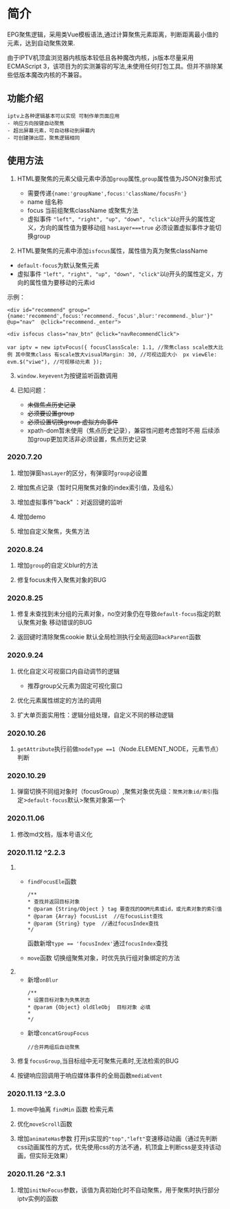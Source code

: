 
# 简介

 EPG聚焦逻辑，采用类Vue模板语法,通过计算聚焦元素距离，判断距离最小值的元素，达到自动聚焦效果.

 由于IPTV机顶盒浏览器内核版本较低且各种魔改内核，js版本尽量采用ECMAScript 3，该项目为的实测兼容的写法,未使用任何打包工具。但并不排除某些低版本魔改内核的不兼容。

## 功能介绍

    iptv上各种逻辑基本可以实现 可制作单页面应用
    - 响应方向按键自动聚焦
    - 超出屏幕元素，可自动移动到屏幕内
    - 可创建弹出层，聚焦逻辑相同
## 使用方法

1. HTML要聚焦的元素父级元素中添加```group```属性,```group```属性值为JSON对象形式

    - 需要传递```{name:'groupName',focus:'className/focusFn'}```
    - name 组名称
    - focus 当前组聚焦className 或聚焦方法
    - 虚拟事件 ```"left", "right", "up", "down", "click"```以```@```开头的属性定义，方向的属性值为要移动组
    ```hasLayer===true``` 必须设置虚拟事件才能切换group

2. HTML要聚焦的元素中添加```isfocus```属性，属性值为真为聚焦className

- ```default-focus```为默认聚焦元素
- 虚拟事件 ```"left", "right", "up", "down", "click"```以```@```开头的属性定义，方向的属性值为要移动的元素id

示例：

```<div id="recommend" group="{name:'recommend',focus:'recommend._focus',blur:'recommend._blur'}" @up="nav"  @click="recommend._enter">```

```<div isfocus class="nav_btn" @click="navRecommendClick">```

```var iptv = new iptvFocus({ focusClassScale: 1.1, //聚焦class scale放大比例 其中聚焦class 有scale放大visualMargin: 30, //可视边距大小  px viewEle: evm.$("viwe"), //可视移动元素 });```

3. ```window.keyevent```为按键监听函数调用

4. 已知问题：
    - ~~未做焦点历史记录~~
    - ~~必须要设置group~~
    - ~~必须设置切换group 虚拟方向事件~~
    - xpath-dom暂未使用（焦点历史记录），兼容性问题考虑暂时不用
后续添加group更加灵活非必须设置，焦点历史记录

### 2020.7.20

1. 增加弹窗```hasLayer```的区分，有弹窗时```group```必设置

2. 增加焦点记录（暂时只用聚焦对象的index索引值，及组名）

3. 增加虚拟事件"back" ：对返回键的监听

4. 增加demo

5. 增加自定义聚焦，失焦方法

### 2020.8.24

1. 增加```group```的自定义blur的方法

2. 修复focus未传入聚焦对象的BUG

### 2020.8.25

1. 修复未查找到未分组的元素对象，no空对象仍在导致```default-focus```指定的默认聚焦对象 移动错误的BUG

2. 返回键时清除聚焦cookie 默认全局检测执行全局返回```BackParent```函数

### 2020.9.24

1. 优化自定义可视窗口内自动调节的逻辑
    - 推荐group父元素为固定可视化窗口

2. 优化元素属性绑定的方法的调用

3. 扩大单页面实用性：逻辑分组处理，自定义不同的移动逻辑

### 2020.10.26

1. ```getAttribute```执行前做```nodeType ==1```（Node.ELEMENT_NODE，元素节点）判断

### 2020.10.29

1. 弹窗切换不同组对象时（focusGroup）,聚焦对象优先级：```聚焦对象id/索引```指定>```default-focus```默认>聚焦对象第一个

### 2020.11.06

1. 修改md文档，版本号语义化

### 2020.11.12 ^2.2.3

1. - ```findFocusEle```函数

        ``` 
        /**
        * 查找并返回目标对象
        * @param {String/Object } tag 要查找的DOM元素或id，或元素对象的索引值
        * @param {Array} focusList  //在focusList查找
        * @param {String} type  //通过focusIndex查找
        */

        ```
        函数新增```type == 'focusIndex'```通过```focusIndex```查找
    - ```move```函数 切换组聚焦对象，时优先执行组对象绑定的方法
2.  - 新增```onBlur```
        ```
        /**
        * 设置目标对象为失焦状态
        * @param {Object} oldEleObj  目标对象 必填
        *
        */
        ```
    - 新增```concatGroupFocus```
        ```
        //合并两组后自动聚焦
        ```
3. 修复```focusGroup```,当目标组中无可聚焦元素时,无法检索的BUG

4. 按键响应回调用于响应媒体事件的全局函数```mediaEvent```

### 2020.11.13 ^2.3.0

1. move中抽离 ```findMin``` 函数 检索元素

2. 优化```moveScroll```函数

3. 增加```animateHas```参数 打开js实现的`"top","left"`变速移动动画（通过先判断css动画属性的方式，优先使用css的方法不通，机顶盒上判断css是支持该动画，但实际无效果）

### 2020.11.26 ^2.3.1

1. 增加`initNoFocus`参数，该值为真初始化时不自动聚焦，用于聚焦时执行部分iptv实例的函数
